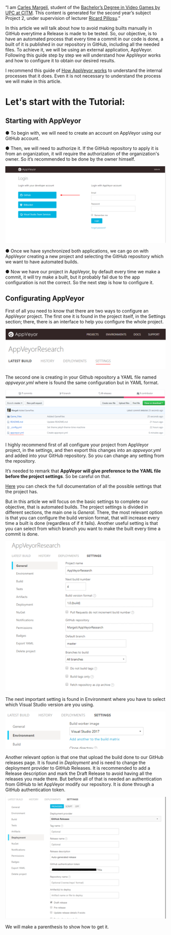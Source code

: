 “I am [Carles Margelí](https://www.linkedin.com/in/carles-margel%C3%AD-549ab415a/), student of the [Bachelor’s Degree in Video Games by UPC at CITM](https://www.citm.upc.edu/cat/). This content is generated for the second year’s subject Project 2, under supervision of lecturer [Ricard Pillosu](https://www.linkedin.com/in/ricardpillosu/).”

In this article we will talk about how to avoid making builts manually in GitHub everytime a Release is made to be tested.
So, our objective, is to have an automated process that every time a commit in our code is done, a built of it is published in our repository in GitHub, including all the needed files.
To achieve it, we will be using an external application, AppVeyor. 
Following this guide step by step we will understand how AppVeyor works and how to configure it to obtain our desired results. 

I recommend this guide of [How AppVeyor works](https://www.appveyor.com/docs/enterprise/how-to/how-appveyor-works/) to understand the internal processes that it does. Even it is not necessary to understand the process we will make in this article.

# Let's start with the Tutorial:


## Starting with AppVeyor
   ● To begin with, we will need to create an account on AppVeyor using our GitHub account.

   ● Then, we will need to authorize it. If the GitHub repository to apply it is from an organization, it will require the authorization of the organization's owner. So it’s recommended to be done by the owner himself.
  
   <img src="WebPageAssets/captura1.png" alt="hi" class="inline">

   ● Once we have synchronized both applications, we can go on with AppVeyor creating a new project and selecting the GitHub repository which we want to have automated builds. 

   ● Now we have our project in AppVeyor, by default every time we make a commit, it will try make a built, but it probably fail due to the app configuration is not the correct. So the next step is how to configure it. 
 
 
## Configurating AppVeyor

First of all you need to know that there are two ways to configure an AppVeyor project. 
The first one it is found in the project itself, in the Settings section; there, there is an interface to help you configure the whole project. 

 <img src="WebPageAssets/captura2.png" alt="hi" class="inline">
 
 The second one is creating in your Github repository a YAML file named _appveyor.yml_ where is found the same configuration but in YAML format.
 
 <img src="WebPageAssets/captura3.png" alt="hi" class="inline">
 
 I highly recommend first of all configure your project from AppVeyor project, in the settings, and then export this changes into an _appveyor.yml_ and added into your GitHub repository. So you can change any setting from the repository. 

It’s needed to remark that **AppVeyor will give preference to the YAML file before the project settings**. So be careful on that. 

[Here](https://www.appveyor.com/docs/build-configuration/) you can check the full documentation of all the possible settings that the project has.

But in this article we will focus on the basic settings to complete our objective, that is automated builds.
The project settings is divided in different sections, the main one is _General_. There, the most relevant option is that you can configure the build version format, that will increase every time a built is done (regardless of if it fails). Another useful setting is that you can select from which branch you want to make the built every time a commit is done. 

<img src="WebPageAssets/captura4.png" alt="hi" class="inline">

The next important setting is found in Environment where you have to select which Visual Studio version are you using.

<img src="WebPageAssets/captura5.png" alt="hi" class="inline">

Another relevant option is that one that upload the build done to our GitHub releases page. 
It is found in _Deployment_  and is need to change the deployment provider to GitHub Releases. It is recommended to add a Release description and mark the Draft Release to avoid having all the releases you made there. But before all of that is needed an authentication from GitHub to let AppVeyor modify our repository. It is done through a GitHub authentication token. 

<img src="WebPageAssets/captura6.png" alt="hi" class="inline">

We will make a parenthesis to show how to get it.
